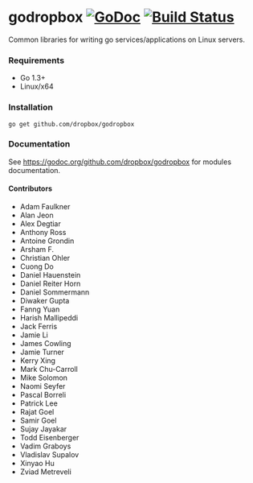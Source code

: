 # godropbox [![GoDoc](https://godoc.org/github.com/dropbox/godropbox?status.svg)](https://godoc.org/github.com/dropbox/godropbox) [![Build Status](https://travis-ci.org/dropbox/godropbox.svg)](https://travis-ci.org/dropbox/godropbox)

Common libraries for writing go services/applications on Linux servers.

### Requirements
 * Go 1.3+
 * Linux/x64

### Installation
``go get github.com/dropbox/godropbox``

### Documentation

See https://godoc.org/github.com/dropbox/godropbox for modules documentation.

#### Contributors
- Adam Faulkner
- Alan Jeon
- Alex Degtiar
- Anthony Ross
- Antoine Grondin
- Arsham F.
- Christian Ohler
- Cuong Do
- Daniel Hauenstein
- Daniel Reiter Horn
- Daniel Sommermann
- Diwaker Gupta
- Fanng Yuan
- Harish Mallipeddi
- Jack Ferris
- Jamie Li
- James Cowling
- Jamie Turner
- Kerry Xing
- Mark Chu-Carroll
- Mike Solomon
- Naomi Seyfer
- Pascal Borreli
- Patrick Lee
- Rajat Goel
- Samir Goel
- Sujay Jayakar
- Todd Eisenberger
- Vadim Graboys
- Vladislav Supalov
- Xinyao Hu
- Zviad Metreveli
